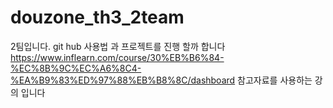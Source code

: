 # douzone_th3_2team
2팀입니다.
git hub 사용법 과 프로젝트를 진행 할까 합니다
https://www.inflearn.com/course/30%EB%B6%84-%EC%8B%9C%EC%A6%8C4-%EA%B9%83%ED%97%88%EB%B8%8C/dashboard
참고자료를 사용하는 강의 입니다
